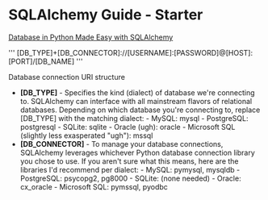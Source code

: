 


# SQLAlchemy Guide - Starter

[Database in Python Made Easy with SQLAlchemy](https://hackersandslackers.com/python-database-management-sqlalchemy/)





'''
[DB_TYPE]+[DB_CONNECTOR]://[USERNAME]:[PASSWORD]@[HOST]:[PORT]/[DB_NAME]
'''

Database connection URI structure

- **[DB_TYPE]** -  Specifies the kind (dialect) of database we're connecting to. SQLAlchemy can interface with all mainstream flavors of relational databases. Depending on which database you're connecting to, replace [DB_TYPE] with the matching dialect:
        - MySQL: mysql
        - PostgreSQL: postgresql
        - SQLite: sqlite
        - Oracle (ugh): oracle
        - Microsoft SQL (slightly less exasperated "ugh"): mssql
- **[DB_CONNECTOR]** - To manage your database connections, SQLAlchemy leverages whichever Python database connection library you chose to use. If you aren't sure what this means, here are the libraries I'd recommend per dialect:
        - MySQL: pymysql, mysqldb
        - PostgreSQL: psycopg2, pg8000
        - SQLite: (none needed)
        - Oracle: cx_oracle
        - Microsoft SQL: pymssql, pyodbc




